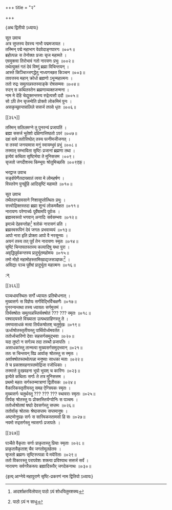 +++
title = "२"

+++

\{अथ द्वितीयो ऽध्यायः\}

सूत उवाच  
अत्र सुप्तस्य देवस्य नाभौ पद्ममजायत ।  
तस्मिन् पद्मे महाभाग वेदवेदाङ्गपारगः ॥००१॥  
ब्रहोत्पन्नः स तेनोक्तः प्रजाः सृज महामते ।  
एवमुक्त्वा तिरोभावं गतो नारयणः प्रभुः ॥००२॥  
तथेत्युक्तं गतं देवं विष्णुं ब्रह्मा विचिन्तयन्   ।  
आस्ते किञ्चिज्जगद्धेतु नाध्यगच्छत किञ्चन ॥००३॥  
तावत्तस्य महान् क्रोधो ब्रह्मणो ऽभून्महात्मनः   ।  
ततो रुद्रः समुत्पन्नस्तस्याङ्के रोषसम्मवः ॥००४॥  
रुदन् स कथितस्तेन ब्रह्मणाव्यक्तजन्मना ।  
नाम मे देहि चेद्युक्तन्तस्य रुद्रेत्यसौ ददौ ॥००५॥  
सो ऽपि तेन सृजम्वेति प्रोक्तो लोकमिमं पुनः ।  
असकृच्छ्रान्तसलिले ससर्ज तपसे धृतः ॥००६॥  

[[३६५]]
    
तस्मिन् सलिलमग्ने तु पुनरन्यं प्रजापतिं ।  
ब्रह्मा ससर्ज भूतेशो दक्षिणात्तिष्ठतो ऽपरं   ॥००७॥  
दक्षं वामे ततोत्तिष्ठेत् तस्य पत्नीमजीजनत् ।  
स तस्यां जनयामास मनुं स्वायम्भुवं प्रभुं   ॥००८॥  
तस्मात् सम्भाविता सृष्टिः प्रजानां ब्रह्मणा तथा   ।  
इत्येवं कथिता सृष्टिर्मया ते मुनिसत्तम ।००९।  
सृजतो जगदीशस्य किम्भूयः श्रोतुमिच्छसि ॥००९एफ़्।  
    
भरद्वाज उवाच  
सङ्क्षेपेणैतदाख्यातं त्वया मे लोमहर्षण   ।  
विस्तरेण पुनर्व्रूहि आदिसृष्टिं महामते ॥०१०॥  
    
सूत उवाच  
तथैतदण्डावसाने निशासूप्तोत्थितः प्रभुः ।  
सत्त्वोद्रिक्तस्तदा ब्रह्मा शून्यं लोकमवैक्षत ॥०११॥  
नारायणः परेणार्च्यः पूर्वेषामपि पूर्वजः   ।  
ब्रह्मस्वरूपो भगवान् अनादिः सर्वसम्भवः ॥०१२॥  
इमञ्चे देहवन्तोहा[^१] श्लोकं नारायणं प्रति ।  
ब्रह्मस्वरूपिनं देवं जगतः प्रभवाव्ययं ॥०१३॥  
आपो नारा इति प्रोक्ता आपो वै नरसूनवः ।  
अयनं तस्य तत् पूर्वं तेन नारायणः स्मृतः   ॥०१४॥  
सृष्टिं चिन्तयतस्तस्य कल्पादिषु यथा पुरा ।  
अवृद्धिपूर्वकन्तस्य प्रादुर्भूतमहोमयः ॥०१५॥  
तमो मोहो महामोहस्तामिखाद्यजसञ्ज्ञकः[^२] ।  
अविद्याः पञ्च पूर्वेषां प्रादुर्भूता महात्मनः   ॥०१६॥  
    
:न्  
    
[^१]: आदर्शाक्षरविलोपात् पाठो ऽयं शोधयितुमशक्यः  
    
[^२]: पाठो ऽयं न साधुः  

[[३६६]]
    
पञ्चधावस्थितः सर्गो ध्यायतः प्रतिबोधनात् ।  
मुख्यसर्गः स विज्ञेयः सर्गविद्भिर्विचक्षणैः   ॥०१७॥  
पुनरन्यन्तथा तस्य ध्यायतः सर्गमुत्तमं ।  
तिर्यक्श्रोतः समुत्पन्नस्तिर्यक्श्रोतं ??? ??? स्मृतः   ॥०१८॥  
पश्वादयस्ते विख्याता उत्पथग्राहिणस्तु ते ।  
तमप्यसाधकं मत्वा तिर्यकश्रोतश् चतुर्मुखः ॥०१९॥  
ऊर्ध्वश्रोतस्तृतीयस्तु पार्थिवोर्ध्वमवर्तत ।  
ततोर्ध्वचारिणो देवाः सहसर्गसमुद्भवाः ॥०२०॥  
यदा तुष्टो न सर्गञ्च तदा तस्थौ प्रजापतिः ।  
असाधकांस्तु तान्मत्वा मुख्यसर्गसमुद्भवान् ॥०२१॥  
ततः स चिन्तयन् विप्र आर्वाक् श्रोतस्तु स स्मृतः ।  
अर्वाक्श्रोतस्तथोत्पन्ना मनुष्याः साधका मताः   ॥०२२॥  
ते च प्रकाशवहनास्तमोद्रिजा रजोधिकाः ।  
तस्मात्ते दुःखवहना भूयो भूयश् च कारिणः   ॥०२३॥  
इत्येते कथिताः सर्गाः ते तत्र मुनिसत्तम ।  
प्रथमो महतः सर्गस्तन्मात्राणां द्वितीयकः   ॥०२४॥  
वैकारिकस्तृतीयस्तु समह ऐन्त्रियकः स्मृतः ।  
मुख्यसर्गः चतुर्थस्तु ??? ??? ??? स्थावराः स्मृताः   ॥०२५॥  
तिर्यक् श्रोतस्तु यः प्रोक्तस्तिर्यग्योनिः स पञ्चमः ।  
ततोर्ध्वश्रोतषां षष्ठो देवसर्गस्तु सप्तमः   ॥०२६॥  
ततोर्वाक् श्रोतसः श्रेष्ठसप्तमः सप्तमानुषः   ।  
अष्टमोनुग्रहः सर्गः स सात्त्विकस्तामसो हि सः   ॥०२७॥  
नवमो रुद्रसर्गस्तु नवसर्गाः प्रजापतेः ।  

[[३६७]]
    
पञ्चैते वैकृताः सर्गाः प्राकृतास्तु प्रियाः स्मृताः   ॥०२८॥  
प्राकृतावैकृताश् चैव जगतोमूलहेतवः ।  
सृजतो ब्रह्मणः सृष्टिरुत्पन्ना ये मयेरिताः   ॥०२९॥  
ततो विकारस्तु परापवेशः शक्त्या प्रविश्याथ ससर्ज सर्वं   ।  
नारायणः सर्वगरैकरूपः ब्रह्मादिरूपैर् जगदेकनाथः   ॥०३०॥

\{इत्य् आग्नेये महापुराणे सृष्टि-प्रकरणं नाम द्वितियो ऽध्यायः}  
    